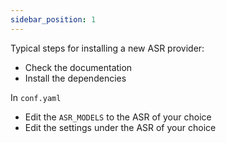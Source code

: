 ```yaml
---
sidebar_position: 1
---
```



Typical steps for installing a new ASR provider:

- Check the documentation
- Install the dependencies

In `conf.yaml`

- Edit the `ASR_MODELS` to the ASR of your choice
- Edit the settings under the ASR of your choice